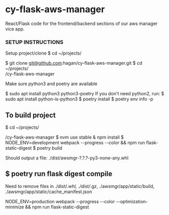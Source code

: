 # cy-flask-aws-manager
React/Flask code for the frontend/backend sections of our aws manager vice app.

### SETUP INSTRUCTIONS

Setup project/clone
$ cd ~/projects/<main project dir>
$ git clone git@github.com:hagan/cy-flask-aws-manager.git
$ cd ~/projects/<main project dir>/cy-flask-aws-manager

Make sure python3 and poetry are available

$ sudo apt install python3 python3-poetry
 If you don't need python2, run:
$ sudo apt install python-is-python3
$ poetry install
$ poetry env info -p

## To build project
$ cd ~/projects/<main project dir>/cy-flask-aws-manager
$ nvm use stable & npm install
$ NODE_ENV=development webpack --progress --color && npm run flask-static-digest
$ poetry build

Should output a file: ./dist/awsmgr-?.?.?-py3-none-any.whl


## $ poetry run flask digest compile

Need to remove files in ./dist/*.whl, ./dist/*.gz, ./awsmgr/app/static/build, ./awsmgr/app/static/cache_manifest.json

NODE_ENV=production webpack --progress --color --optimization-minimize && npm run flask-static-digest